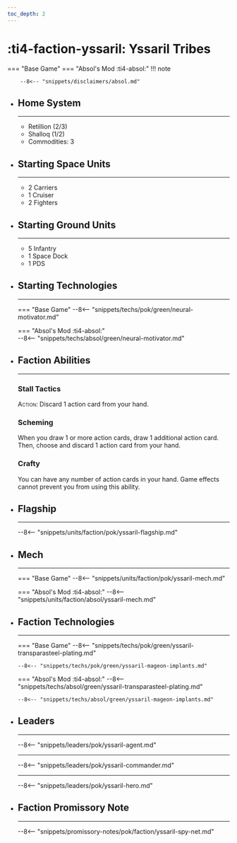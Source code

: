 ```yaml
---
toc_depth: 2
---
```


# :ti4-faction-yssaril: Yssaril Tribes
=== "Base Game"
=== "Absol's Mod :ti4-absol:" 
    !!! note

        --8<-- "snippets/disclaimers/absol.md"

<div class="grid cards" markdown>

-   ## __Home System__

    ---

    * Retillion (2/3)
    * Shalloq (1/2)
    * Commodities: 3

</div>

<div class="grid cards" markdown>

-   ## __Starting Space Units__

    ---

    * 2 Carriers
    * 1 Cruiser
    * 2 Fighters

-   ## __Starting Ground Units__

    ---

    * 5 Infantry
    * 1 Space Dock
    * 1 PDS

-   ## __Starting Technologies__

    ---
    === "Base Game"
        --8<-- "snippets/techs/pok/green/neural-motivator.md"

    === "Absol's Mod :ti4-absol:"  
        --8<-- "snippets/techs/absol/green/neural-motivator.md"

-   ## __Faction Abilities__

    ---
    ### **Stall Tactics**
    
    <span style="font-variant:small-caps;">Action</span>: Discard 1 action card from your hand.

    ### **Scheming**

    When you draw 1 or more action cards, draw 1 additional action card. Then, choose and discard 1 action card from your hand.

    ### **Crafty**

    You can have any number of action cards in your hand. Game effects cannot prevent you from using this ability.

-   ## __Flagship__

    ---
    --8<-- "snippets/units/faction/pok/yssaril-flagship.md"

-   ## __Mech__

    ---
    === "Base Game"
        --8<-- "snippets/units/faction/pok/yssaril-mech.md"

    === "Absol's Mod :ti4-absol:"
        --8<-- "snippets/units/faction/absol/yssaril-mech.md"

-   ## __Faction Technologies__

    ---
    === "Base Game"
        --8<-- "snippets/techs/pok/green/yssaril-transparasteel-plating.md"

        --8<-- "snippets/techs/pok/green/yssaril-mageon-implants.md"

    === "Absol's Mod :ti4-absol:"
        --8<-- "snippets/techs/absol/green/yssaril-transparasteel-plating.md"

        --8<-- "snippets/techs/absol/green/yssaril-mageon-implants.md"

-   ## __Leaders__

    ---
    
    --8<-- "snippets/leaders/pok/yssaril-agent.md"

    ---

    --8<-- "snippets/leaders/pok/yssaril-commander.md"

    ---

    --8<-- "snippets/leaders/pok/yssaril-hero.md"

-   ## __Faction Promissory Note__

    ---
    --8<-- "snippets/promissory-notes/pok/faction/yssaril-spy-net.md"

</div>